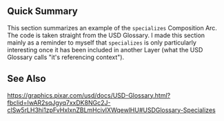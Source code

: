 ## Quick Summary

This section summarizes an example of the `specializes` Composition Arc.
The code is taken straight from the USD Glossary. I made this section
mainly as a reminder to myself that `specializes` is only particularly
interesting once it has been included in another Layer (what the USD
Glossary calls "it's referencing context").


## See Also
https://graphics.pixar.com/usd/docs/USD-Glossary.html?fbclid=IwAR2sqJgyq7xxDK8NGc2J-clSw5rLH3hi1zpFvHxIxnZBLmHcivIXWqewlHU#USDGlossary-Specializes
